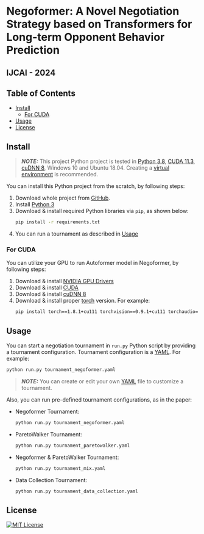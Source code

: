 # Negoformer: A Novel Negotiation Strategy based on Transformers for Long-term Opponent Behavior Prediction
## IJCAI - 2024

## Table of Contents
- [Install](#install)
  - [For CUDA](#for-cuda)
- [Usage](#usage)
- [License](#license)

## Install
> **_NOTE:_** This project Python project is tested in [Python 3.8](https://www.python.org/downloads/release/python-387/), [CUDA 11.3](https://developer.nvidia.com/cuda-11.3.0-download-archive), [cuDNN 8](https://developer.nvidia.com/rdp/cudnn-archive), Windows 10 and Ubuntu 18.04. 
> Creating a [virtual environment](https://docs.python.org/3.8/library/venv.html) is recommended. 

You can install this Python project from the scratch, by following steps:

1. Download whole project from [GitHub](https://github.com/negoformer/NegoFormer-IJCAI-2024).
2. Install [Python 3](https://www.python.org/downloads/release/python-387/)
3. Download & install required Python libraries via `pip`, as shown below:
    ```bash
    pip install -r requirements.txt 
    ```
4. You can run a tournament as described in [Usage](#usage)

### For CUDA
You can utilize your GPU to run Autoformer model in Negoformer, by following steps:
1. Download & install [NVIDIA GPU Drivers](https://www.nvidia.com/download/index.aspx)
2. Download & install [CUDA](https://developer.nvidia.com/cuda-11.3.0-download-archive)
3. Download & install [cuDNN 8](https://developer.nvidia.com/rdp/cudnn-archive)
4. Download & install proper [torch](https://pytorch.org/get-started/previous-versions/) version. For example:
    ```bash
    pip install torch==1.8.1+cu111 torchvision==0.9.1+cu111 torchaudio==0.8.1 -f https://download.pytorch.org/whl/torch_stable.html
    ```
## Usage
You can start a negotiation tournament in `run.py` Python script by providing a tournament configuration. Tournament configuration is a [YAML](https://yaml.org/). For example:
```bash
python run.py tournament_negoformer.yaml
```

> **_NOTE:_** You can create or edit your own [YAML](https://yaml.org/) file to customize a tournament.
>

Also, you can run pre-defined tournament configurations, as in the paper:
- Negoformer Tournament:
    ```bash
    python run.py tournament_negoformer.yaml
    ```
- ParetoWalker Tournament:
    ```bash
    python run.py tournament_paretowalker.yaml
    ```

- Negoformer & ParetoWalker Tournament:
    ```bash
    python run.py tournament_mix.yaml
    ```

- Data Collection Tournament:
    ```bash
    python run.py tournament_data_collection.yaml
    ```

## License
[![MIT License](https://img.shields.io/badge/License-MIT-green.svg)](https://choosealicense.com/licenses/mit/)